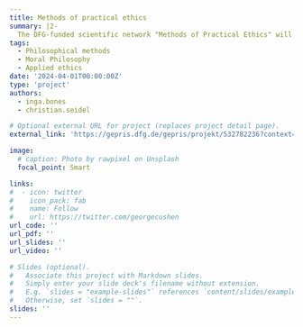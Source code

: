 ```yaml
---
title: Methods of practical ethics
summary: |2- 
  The DFG-funded scientific network "Methods of Practical Ethics" will investigate moral philosophical methods in applied ethical contexts (such as AI, data protection, climate change, etc.) and reflect on the role of ethicists in the corresponding public discourses.
tags:
  - Philosophical methods
  - Moral Philosophy
  - Applied ethics
date: '2024-04-01T00:00:00Z'
type: 'project'
authors: 
  - inga.bones
  - christian.seidel

# Optional external URL for project (replaces project detail page).
external_link: 'https://gepris.dfg.de/gepris/projekt/532782236?context=projekt&task=showDetail&id=532782236&'

image:
  # caption: Photo by rawpixel on Unsplash
  focal_point: Smart

links:
#  - icon: twitter
#    icon_pack: fab
#    name: Follow
#    url: https://twitter.com/georgecushen
url_code: ''
url_pdf: ''
url_slides: ''
url_video: ''

# Slides (optional).
#   Associate this project with Markdown slides.
#   Simply enter your slide deck's filename without extension.
#   E.g. `slides = "example-slides"` references `content/slides/example-slides.md`.
#   Otherwise, set `slides = ""`.
slides: ''
---
```


